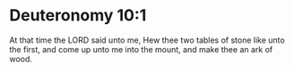 # Deuteronomy 10:1

At that time the LORD said unto me, Hew thee two tables of stone like unto the first, and come up unto me into the mount, and make thee an ark of wood.